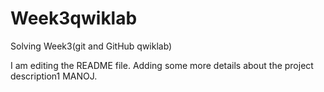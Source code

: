 # Week3qwiklab
Solving Week3(git and GitHub qwiklab)

I am editing the README file. Adding some more details about the project description1 MANOJ.
